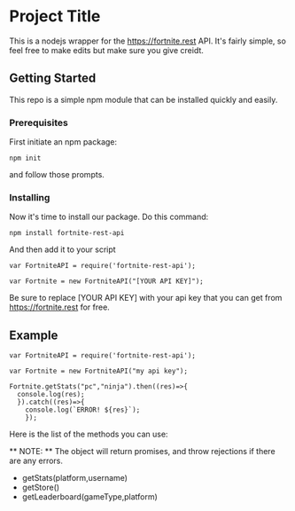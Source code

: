 # Project Title

This is a nodejs wrapper for the https://fortnite.rest API. It's fairly simple, so feel free to make edits but make sure you give creidt.

## Getting Started

This repo is a simple npm module that can be installed quickly and easily.

### Prerequisites

First initiate an npm package:

```
npm init
```

and follow those prompts.

### Installing

Now it's time to install our package. Do this command:

```
npm install fortnite-rest-api
```

And then add it to your script

```
var FortniteAPI = require('fortnite-rest-api');

var Fortnite = new FortniteAPI("[YOUR API KEY]");
```

Be sure to replace [YOUR API KEY] with your api key that you can get from https://fortnite.rest for free.

## Example

```
var FortniteAPI = require('fortnite-rest-api');

var Fortnite = new FortniteAPI("my api key");

Fortnite.getStats("pc","ninja").then((res)=>{
  console.log(res);
  }).catch((res)=>{
    console.log(`ERROR! ${res}`);
    });
```

Here is the list of the methods you can use:

** NOTE: ** The object will return promises, and throw rejections if there are any errors.

* getStats(platform,username)
* getStore()
* getLeaderboard(gameType,platform)
